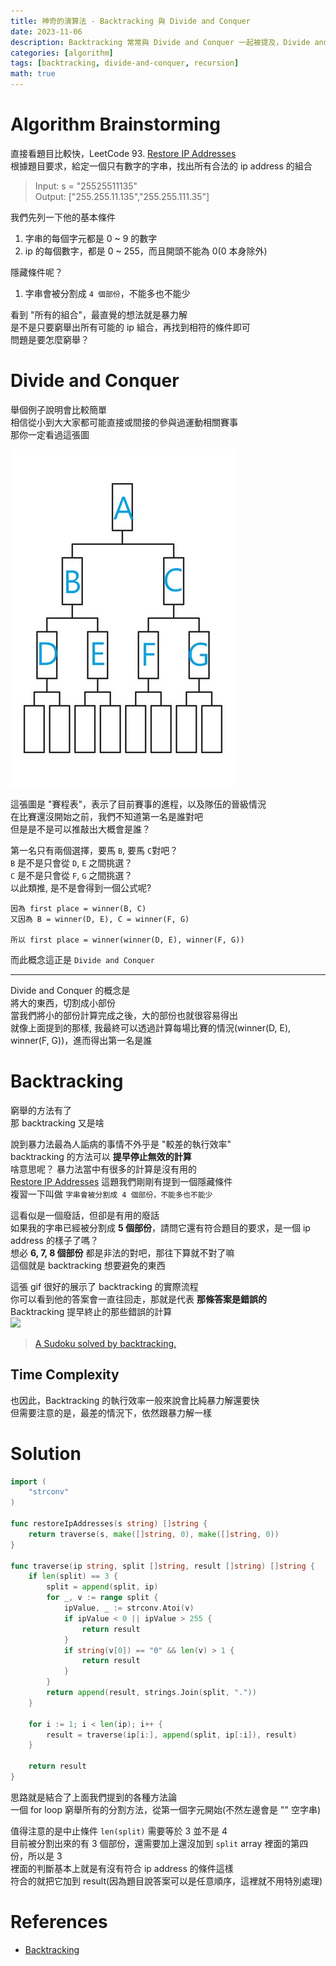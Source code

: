 ```yaml
---
title: 神奇的演算法 - Backtracking 與 Divide and Conquer
date: 2023-11-06
description: Backtracking 常常與 Divide and Conquer 一起被提及，Divide and Conquer 是一種將大問題切割成小問題，再將小問題的解合併成大問題的方法論，而 Backtracking 則是一種提早終止無效計算的方法，本文將介紹這兩種方法論的概念以及如何實作
categories: [algorithm]
tags: [backtracking, divide-and-conquer, recursion]
math: true
---
```


# Algorithm Brainstorming
直接看題目比較快，LeetCode 93. [Restore IP Addresses](https://leetcode.com/problems/restore-ip-addresses/description/)\
根據題目要求，給定一個只有數字的字串，找出所有合法的 ip address 的組合

> Input: s = "25525511135"\
> Output: ["255.255.11.135","255.255.111.35"]

我們先列一下他的基本條件
1. 字串的每個字元都是 0 ~ 9 的數字
2. ip 的每個數字，都是 0 ~ 255，而且開頭不能為 0(0 本身除外)

隱藏條件呢？
1. 字串會被分割成 `4 個部份`，不能多也不能少

看到 "所有的組合"，最直覺的想法就是暴力解\
是不是只要窮舉出所有可能的 ip 組合，再找到相符的條件即可\
問題是要怎麼窮舉？

# Divide and Conquer
舉個例子說明會比較簡單\
相信從小到大大家都可能直接或間接的參與過運動相關賽事\
那你一定看過這張圖

![](/assets/img/posts/tournament.jpg)

這張圖是 "賽程表"，表示了目前賽事的進程，以及隊伍的晉級情況\
在比賽還沒開始之前，我們不知道第一名是誰對吧\
但是是不是可以推敲出大概會是誰？

第一名只有兩個選擇，要馬 `B`, 要馬 `C`對吧？\
`B` 是不是只會從 `D`, `E` 之間挑選？\
`C` 是不是只會從 `F`, `G` 之間挑選？\
以此類推, 是不是會得到一個公式呢?

```
因為 first place = winner(B, C)
又因為 B = winner(D, E), C = winner(F, G)

所以 first place = winner(winner(D, E), winner(F, G))
```
而此概念這正是 `Divide and Conquer`

<hr>

Divide and Conquer 的概念是\
將大的東西，切割成小部份\
當我們將小的部份計算完成之後，大的部份也就很容易得出\
就像上面提到的那樣, 我最終可以透過計算每場比賽的情況(winner(D, E), winner(F, G))，進而得出第一名是誰

# Backtracking
窮舉的方法有了\
那 backtracking 又是啥

說到暴力法最為人詬病的事情不外乎是 "較差的執行效率"\
backtracking 的方法可以 **提早停止無效的計算**\
啥意思呢？ 暴力法當中有很多的計算是沒有用的\
[Restore IP Addresses](https://leetcode.com/problems/restore-ip-addresses/description/) 這題我們剛剛有提到一個隱藏條件\
複習一下叫做 `字串會被分割成 4 個部份，不能多也不能少`

這看似是一個廢話，但卻是有用的廢話\
如果我的字串已經被分割成 **5 個部份**，請問它還有符合題目的要求，是一個 ip address 的樣子了嗎？\
想必 **6, 7, 8 個部份** 都是非法的對吧，那往下算就不對了嘛\
這個就是 backtracking 想要避免的東西

這張 gif 很好的展示了 backtracking 的實際流程\
你可以看到他的答案會一直往回走，那就是代表 **那條答案是錯誤的**\
Backtracking 提早終止的那些錯誤的計算\
![](https://upload.wikimedia.org/wikipedia/commons/8/8c/Sudoku_solved_by_bactracking.gif)
> [A Sudoku solved by backtracking.](https://en.wikipedia.org/wiki/Backtracking)

## Time Complexity
也因此，Backtracking 的執行效率一般來說會比純暴力解還要快\
但需要注意的是，最差的情況下，依然跟暴力解一樣

# Solution
```go
import (
    "strconv"
)

func restoreIpAddresses(s string) []string {
    return traverse(s, make([]string, 0), make([]string, 0))
}

func traverse(ip string, split []string, result []string) []string {
    if len(split) == 3 {
        split = append(split, ip)
        for _, v := range split {
            ipValue, _ := strconv.Atoi(v)
            if ipValue < 0 || ipValue > 255 {
                return result
            }
            if string(v[0]) == "0" && len(v) > 1 {
                return result
            }
        }
        return append(result, strings.Join(split, "."))
    }

    for i := 1; i < len(ip); i++ {
        result = traverse(ip[i:], append(split, ip[:i]), result)
    }

    return result
}
```

思路就是結合了上面我們提到的各種方法論\
一個 for loop 窮舉所有的分割方法，從第一個字元開始(不然左邊會是 "" 空字串)

值得注意的是中止條件 `len(split)` 需要等於 3 並不是 4\
目前被分割出來的有 3 個部份，還需要加上還沒加到 `split` array 裡面的第四份，所以是 3\
裡面的判斷基本上就是有沒有符合 ip address 的條件這樣\
符合的就把它加到 result(因為題目說答案可以是任意順序，這裡就不用特別處理)

# References
+ [Backtracking](https://en.wikipedia.org/wiki/Backtracking)

